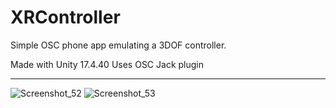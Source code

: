 # XRController
Simple OSC phone app emulating a 3DOF controller.

Made with Unity 17.4.40
Uses OSC Jack plugin
<hr>


![Screenshot_52](https://github.com/FoxComment/XRController/assets/52538405/6951558e-5831-4988-a917-cbd132996ed5) 
![Screenshot_53](https://github.com/FoxComment/XRController/assets/52538405/680e3b83-7949-40cb-a8e0-f2a6d686e538)
